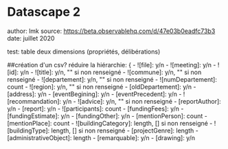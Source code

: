 # Datascape 2

author: lmk
source: https://beta.observablehq.com/d/47e03b0eadfc73b3
date: juillet 2020


test: table deux dimensions (propriétés, délibérations)


##création d'un csv? 
réduire la hiérarchie:
{
    - ![file]: y/n
    - ![meeting]: y/n
    - ![id]: y/n
    - ![title]:  y/n, "" si non renseigné
    - ![commune]: y/n, "" si non renseigné
    - ![departement]: y/n, "" si non renseigné
    - ![numDepartement]: count
    - ![region]: y/n, "" si non renseigné
    - [oldDepartement]: y/n
    - [address]: y/n
    - [eventBegining]: y/n
    - [eventPrecedent]: y/n 
    - ![recommandation]:  y/n
    - ![advice]:  y/n, "" si non renseigné
    - [reportAuthor]: y/n
    - [report]: y/n
    - ![participants]: count
    - [fundingFees]:  y/n
    - [fundingEstimate]:  y/n 
    - [fundingOther]:  y/n
    - [mentionPerson]: count
    - [mentionPlace]: count
    - ![buildingCategory]:  length, [] si non renseigné
    - ![buildingType]: length, [] si non renseigné
    - [projectGenre]: length
    - [administrativeObject]: length
    - [remarquable]:  y/n
    - [drawing]:  y/n